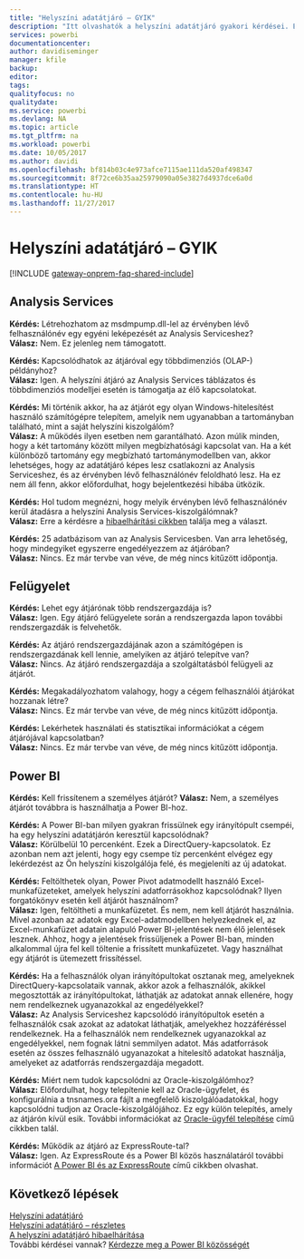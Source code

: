 ```yaml
---
title: "Helyszíni adatátjáró – GYIK"
description: "Itt olvashatók a helyszíni adatátjáró gyakori kérdései. Ezen az oldalon összegyűjtve olvashatók az adatátjáróval kapcsolatos gyakori kérdések."
services: powerbi
documentationcenter: 
author: davidiseminger
manager: kfile
backup: 
editor: 
tags: 
qualityfocus: no
qualitydate: 
ms.service: powerbi
ms.devlang: NA
ms.topic: article
ms.tgt_pltfrm: na
ms.workload: powerbi
ms.date: 10/05/2017
ms.author: davidi
ms.openlocfilehash: bf814b03c4e973afce7115ae111da520af498347
ms.sourcegitcommit: 8f72ce6b35aa25979090a05e3827d4937dce6a0d
ms.translationtype: HT
ms.contentlocale: hu-HU
ms.lasthandoff: 11/27/2017
---
```

# <a name="on-premises-data-gateway-faq"></a>Helyszíni adatátjáró – GYIK
<!-- Shared FAQ shared Include -->
[!INCLUDE [gateway-onprem-faq-shared-include](./includes/gateway-onprem-faq-shared-include.md)]

## <a name="analysis-services"></a>Analysis Services
**Kérdés:** Létrehozhatom az msdmpump.dll-lel az érvényben lévő felhasználónév egy egyéni leképezését az Analysis Serviceshez?  
**Válasz:** Nem. Ez jelenleg nem támogatott.

**Kérdés:** Kapcsolódhatok az átjáróval egy többdimenziós (OLAP-) példányhoz?  
**Válasz:** Igen. A helyszíni átjáró az Analysis Services táblázatos és többdimenziós modelljei esetén is támogatja az élő kapcsolatokat.

**Kérdés:** Mi történik akkor, ha az átjárót egy olyan Windows-hitelesítést használó számítógépre telepítem, amelyik nem ugyanabban a tartományban található, mint a saját helyszíni kiszolgálóm?  
**Válasz:** A működés ilyen esetben nem garantálható. Azon múlik minden, hogy a két tartomány között milyen megbízhatósági kapcsolat van. Ha a két különböző tartomány egy megbízható tartománymodellben van, akkor lehetséges, hogy az adatátjáró képes lesz csatlakozni az Analysis Serviceshez, és az érvényben lévő felhasználónév feloldható lesz. Ha ez nem áll fenn, akkor előfordulhat, hogy bejelentkezési hibába ütközik.

**Kérdés:** Hol tudom megnézni, hogy melyik érvényben lévő felhasználónév kerül átadásra a helyszíni Analysis Services-kiszolgálómnak?  
**Válasz:** Erre a kérdésre a [hibaelhárítási cikkben](service-gateway-onprem-tshoot.md) találja meg a választ.

**Kérdés:** 25 adatbázisom van az Analysis Servicesben. Van arra lehetőség, hogy mindegyiket egyszerre engedélyezzem az átjáróban?  
**Válasz:** Nincs. Ez már tervbe van véve, de még nincs kitűzött időpontja.

## <a name="administration"></a>Felügyelet
**Kérdés:** Lehet egy átjárónak több rendszergazdája is?  
**Válasz:** Igen. Egy átjáró felügyelete során a rendszergazda lapon további rendszergazdák is felvehetők.

**Kérdés:** Az átjáró rendszergazdájának azon a számítógépen is rendszergazdának kell lennie, amelyiken az átjáró telepítve van?  
**Válasz:** Nincs. Az átjáró rendszergazdája a szolgáltatásból felügyeli az átjárót.

**Kérdés:** Megakadályozhatom valahogy, hogy a cégem felhasználói átjárókat hozzanak létre?  
**Válasz:** Nincs. Ez már tervbe van véve, de még nincs kitűzött időpontja.

**Kérdés:** Lekérhetek használati és statisztikai információkat a cégem átjárójával kapcsolatban?  
**Válasz:** Nincs. Ez már tervbe van véve, de még nincs kitűzött időpontja.

## <a name="power-bi"></a>Power BI
**Kérdés:** Kell frissítenem a személyes átjárót?
**Válasz:** Nem, a személyes átjárót továbbra is használhatja a Power BI-hoz.

**Kérdés:** A Power BI-ban milyen gyakran frissülnek egy irányítópult csempéi, ha egy helyszíni adatátjárón keresztül kapcsolódnak?  
**Válasz:** Körülbelül 10 percenként. Ezek a DirectQuery-kapcsolatok. Ez azonban nem azt jelenti, hogy egy csempe tíz percenként elvégez egy lekérdezést az Ön helyszíni kiszolgálója felé, és megjeleníti az új adatokat.

**Kérdés:** Feltölthetek olyan, Power Pivot adatmodellt használó Excel-munkafüzeteket, amelyek helyszíni adatforrásokhoz kapcsolódnak? Ilyen forgatókönyv esetén kell átjárót használnom?  
**Válasz:** Igen, feltöltheti a munkafüzetet. És nem, nem kell átjárót használnia. Mivel azonban az adatok egy Excel-adatmodellben helyezkednek el, az Excel-munkafüzet adatain alapuló Power BI-jelentések nem élő jelentések lesznek. Ahhoz, hogy a jelentések frissüljenek a Power BI-ban, minden alkalommal újra fel kell töltenie a frissített munkafüzetet. Vagy használhat egy átjárót is ütemezett frissítéssel.

**Kérdés:** Ha a felhasználók olyan irányítópultokat osztanak meg, amelyeknek DirectQuery-kapcsolataik vannak, akkor azok a felhasználók, akikkel megosztották az irányítópultokat, láthatják az adatokat annak ellenére, hogy nem rendelkeznek ugyanazokkal az engedélyekkel?  
**Válasz:** Az Analysis Serviceshez kapcsolódó irányítópultok esetén a felhasználók csak azokat az adatokat láthatják, amelyekhez hozzáféréssel rendelkeznek. Ha a felhasználók nem rendelkeznek ugyanazokkal az engedélyekkel, nem fognak látni semmilyen adatot. Más adatforrások esetén az összes felhasználó ugyanazokat a hitelesítő adatokat használja, amelyeket az adatforrás rendszergazdája megadott.

**Kérdés:** Miért nem tudok kapcsolódni az Oracle-kiszolgálómhoz?  
**Válasz:** Előfordulhat, hogy telepítenie kell az Oracle-ügyfelet, és konfigurálnia a tnsnames.ora fájlt a megfelelő kiszolgálóadatokkal, hogy kapcsolódni tudjon az Oracle-kiszolgálójához. Ez egy külön telepítés, amely az átjárón kívül esik. További információkat az [Oracle-ügyfél telepítése](service-gateway-onprem-manage-oracle.md#installing-the-oracle-client) című cikkben talál.

**Kérdés:** Működik az átjáró az ExpressRoute-tal?  
**Válasz:** Igen. Az ExpressRoute és a Power BI közös használatáról további információt [A Power BI és az ExpressRoute](service-admin-power-bi-expressroute.md) című cikkben olvashat.

## <a name="next-steps"></a>Következő lépések
[Helyszíni adatátjáró](service-gateway-onprem.md)  
[Helyszíni adatátjáró – részletes](service-gateway-onprem-indepth.md)  
[A helyszíni adatátjáró hibaelhárítása](service-gateway-onprem-tshoot.md)  
További kérdései vannak? [Kérdezze meg a Power BI közösségét](http://community.powerbi.com/)


